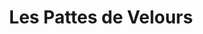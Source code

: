 ---
title: "Les Pattes de Velours"
url: /chalezeule/les-pattes-de-velours/
shop: animal de compagnie
---